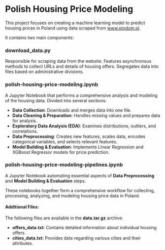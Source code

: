 # Polish Housing Price Modeling
This project focuses on creating a machine learning model to predict housing prices in Poland using data scraped from www.otodom.pl. 

It contains two main components:

### download_data.py

Responsible for scraping data from the website.
Features asynchronous methods to collect URLs and details of housing offers.
Segregates data into files based on administrative divisions.
### polish-housing-price-modeling.ipynb

A Jupyter Notebook that performs a comprehensive analysis and modeling of the housing data.
Divided into several sections:
- **Data Collection**: Downloads and merges data into one file.
- **Data Cleaning & Preparation**: Handles missing values and prepares data for analysis.
- **Exploratory Data Analysis (EDA)**: Examines distributions, outliers, and correlations.
- **Data Preprocessing**: Creates new features, scales data, encodes categorical variables, and selects relevant features.
- **Model Building & Evaluation**: Implements Linear Regression and XGBoost Regressor models for price prediction.

### polish-housing-price-modeling-pipelines.ipynb

A Jupyter Notebook automating essential aspects of **Data Preprocessing** and **Model Building & Evaluation** steps.

These notebooks together form a comprehensive workflow for collecting, processing, analyzing, and modeling housing price data in Poland.

#### Additional Files: 

The following files are available in the **data.tar.gz** archive:
- **offers_data.txt**: Contains detailed information about individual housing offers.
- **cities_data.txt**: Provides data regarding various cities and their attributes.
